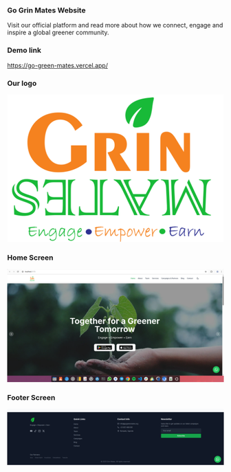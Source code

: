 ### Go Grin Mates Website

Visit our official platform and read more about how we connect, engage and inspire a global greener community.

### Demo link 
https://go-green-mates.vercel.app/

###  Our logo
![ logo](src/assets/social.png)

###  Home Screen
![Home Screen](src/assets/splash.png)

###  Footer Screen
![ Footer](src/assets/footer.png)